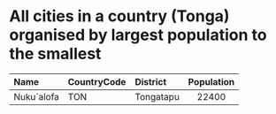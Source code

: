 # All cities in a country (Tonga) organised by largest population to the smallest

| Name | CountryCode | District | Population |
| :--- | :--- | :--- | :---: |
|Nuku´alofa|TON|Tongatapu|22400|
